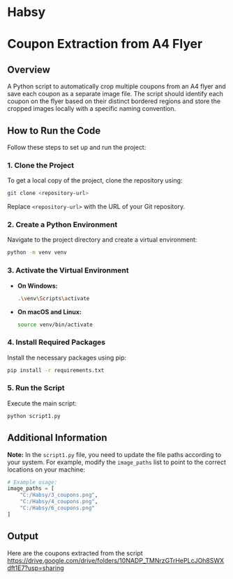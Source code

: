 # Habsy

# Coupon Extraction from A4 Flyer

## Overview
A Python script to automatically crop multiple coupons from an A4 flyer and save
each coupon as a separate image file. The script should identify each coupon on the flyer
based on their distinct bordered regions and store the cropped images locally with a specific
naming convention.

## How to Run the Code

Follow these steps to set up and run the project:

### 1. Clone the Project

To get a local copy of the project, clone the repository using:

```bash
git clone <repository-url>
```

Replace `<repository-url>` with the URL of your Git repository.

### 2. Create a Python Environment

Navigate to the project directory and create a virtual environment:

```bash
python -m venv venv
```

### 3. Activate the Virtual Environment

- **On Windows:**

  ```bash
  .\venv\Scripts\activate
  ```

- **On macOS and Linux:**

  ```bash
  source venv/bin/activate
  ```

### 4. Install Required Packages

Install the necessary packages using pip:

```bash
pip install -r requirements.txt
```

### 5. Run the Script

Execute the main script:

```bash
python script1.py
```

## Additional Information

**Note:** In the `script1.py` file, you need to update the file paths according to your system. For example, modify the `image_paths` list to point to the correct locations on your machine:

```python
# Example usage:
image_paths = [
    "C:/Habsy/3_coupons.png",
    "C:/Habsy/4_coupons.png",
    "C:/Habsy/6_coupons.png"
]
```

## Output
Here are the coupons extracted from the script
https://drive.google.com/drive/folders/10NADP_TMNrzGTrHePLcJOh8SWXdft1E7?usp=sharing
